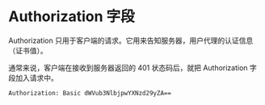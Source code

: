 # Authorization 字段

Authorization 只用于客户端的请求。它用来告知服务器，用户代理的认证信息（证书值）。

通常来说，客户端在接收到服务器返回的 401 状态码后，就把 Authorization 字段加入请求中。

```http
Authorization: Basic dWVub3NlbjpwYXNzd29yZA==
```
